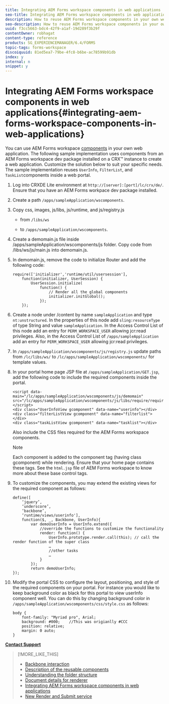 ```yaml
---
title: Integrating AEM Forms workspace components in web applications
seo-title: Integrating AEM Forms workspace components in web applications
description: How to reuse AEM Forms workspace components in your own webapps to leverage functionality and provide tight integration.
seo-description: How to reuse AEM Forms workspace components in your own webapps to leverage functionality and provide tight integration.
uuid: f3cc5663-bdc4-42f9-a1af-19d289f3b29f
contentOwner: robhagat
content-type: reference
products: SG_EXPERIENCEMANAGER/6.4/FORMS
topic-tags: forms-workspace
discoiquuid: 81ed5ea7-79be-4fc8-b6be-ac78599b91db
index: y
internal: n
snippet: y
---
```


# Integrating AEM Forms workspace components in web applications{#integrating-aem-forms-workspace-components-in-web-applications}

You can use AEM Forms workspace [components](../../forms/using/description-reusable-components.md) in your own web application. The following sample implementation uses components from an AEM Forms workspace dev package installed on a CRX™ instance to create a web application. Customize the solution below to suit your specific needs. The sample implementation reuses `UserInfo`, `FilterList`, and `TaskList`components inside a web portal.

1. Log into CRXDE Lite environment at `http://[server]:[port]/lc/crx/de/`. Ensure that you have an AEM Forms workpace dev package installed.
1. Create a path `/apps/sampleApplication/wscomponents`.
1. Copy css, images, js/libs, js/runtime, and js/registry.js

    * from `/libs/ws`  
    
    * to `/apps/sampleApplication/wscomponents`.

1. Create a demomain.js file inside /apps/sampleApplication/wscomponents/js folder. Copy code from /libs/ws/js/main.js into demomain.js.
1. In demomain.js, remove the code to initialize Router and add the following code:

   ```
   require(['initializer','runtime/util/usersession'], 
       function(initializer, UserSession) { 
           UserSession.initialize( 
               function() { 
                   // Render all the global components
                   initializer.initGlobal();  
               }); 
       });
   ```

1. Create a node under /content by name `sampleApplication` and type `nt:unstructured`. In the properties of this node add `sling:resourceType` of type String and value `sampleApplication`. In the Access Control List of this node add an entry for `PERM_WORKSPACE_USER` allowing jcr:read privileges. Also, in the Access Control List of `/apps/sampleApplication` add an entry for `PERM_WORKSPACE_USER` allowing jcr:read privileges.
1. In `/apps/sampleApplication/wscomponents/js/registry.js` update paths from `/lc/libs/ws/` to `/lc/apps/sampleApplication/wscomponents/` for template values.
1. In your portal home page JSP file at `/apps/sampleApplication/GET.jsp`, add the following code to include the required components inside the portal.

   ```as3
   <script data-main="/lc/apps/sampleApplication/wscomponents/js/demomain" src="/lc/apps/sampleApplication/wscomponents/js/libs/require/require.js"></script>
   <div class="UserInfoView gcomponent" data-name="userinfo"></div> 
   <div class="filterListView gcomponent" data-name="filterlist"></div> 
   <div class="taskListView gcomponent" data-name="tasklist"></div> 
   
   ```

   Also include the CSS files required for the AEM Forms workspace components.

   >[!NOTE]
   >
   >Each component is added to the component tag (having class gcomponent) while rendering. Ensure that your home page contains these tags. See the `html.jsp` file of AEM Forms workspace to know more about these base control tags.

1. To customize the components, you may extend the existing views for the required component as follows:

   ```as3
   define([ 
       ‘jquery’, 
       ‘underscore’, 
       ‘backbone’, 
       ‘runtime/views/userinfo'],
       function($, _, Backbone, UserInfo){ 
           var demoUserInfo = UserInfo.extend({ 
               //override the functions to customize the functionality 
               render: function() { 
                   UserInfo.prototype.render.call(this); // call the render function of the super class 
                   … 
                   //other tasks 
                   … 
               } 
           }); 
           return demoUserInfo; 
   });
   ```

1. Modify the portal CSS to configure the layout, positioning, and style of the required components on your portal. For instance you would like to keep background color as black for this portal to view userInfo component well. You can do this by changing background color in `/apps/sampleApplication/wscomponents/css/style.css` as follows:

   ```as3
   body {
       font-family: "Myriad pro", Arial;
       background: #000;    //This was origianlly #CCC    
       position: relative;
       margin: 0 auto;
   }
   ```

[**Contact Support**](https://www.adobe.com/account/sign-in.supportportal.html)

>[!MORE_LIKE_THIS]
>
>* [Backbone interaction](../../forms/using/backbone-interaction.md)
>* [Description of the reusable components](../../forms/using/description-reusable-components.md)
>* [Understanding the folder structure](../../forms/using/folder-structure.md)
>* [Document details for renderer](../../forms/using/document-details-renderer.md)
>* [Integrating AEM Forms workspace components in web applications](../../forms/using/integrating-html-ws-components-web.md)
>* [New Render and Submit service](../../forms/using/new-render-submit-service.md)
